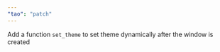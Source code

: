 ```yaml
---
"tao": "patch"
---
```


Add a function `set_theme` to set theme dynamically after the window is created
